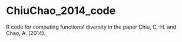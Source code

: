 # ChiuChao_2014_code
R code for computing functional diversity in the paper Chiu, C.-H. and Chao, A. (2014).
